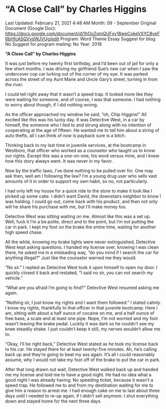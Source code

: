 # “A Close Call” by Charles Higgins

Last Updated: February 21, 2021 4:48 AM
Month: 09 - September
Original Document (Google Doc): https://docs.google.com/document/d/1hOoZqmQUFxy18wpCokeVXYC8veF6bHfcASQVvdWJVUg/edit
Program: Word Theme Essay
Suggest for blog: No
Suggest for program mailing: No
Year: 2019

**“A Close Call” by Charles Higgins**

It was just before my twenty first birthday, and I’d been out of jail for only a few short months. I was driving my girlfriend Sue’s new car when I saw the undercover cop car lurking out of the corner of my eye. It was parked across the street of my Aunt Marie and Uncle Gary’s street, turning in from the river.

I could tell right away that it wasn’t a speed trap. It looked more like they were waiting for someone, and of course, I was that someone. I had nothing to worry about though, if I did nothing wrong.

As the officer approached my window he said, “oh, Chip Higgins!” All excited like this was his lucky day. It was Detective West, in a car by himself, the someone who I lied to and strung along with no intention of cooperating at the age of fifteen. He wanted me to tell him about a string of auto thefts, all I can think of now is payback sure is a bitch.

Thinking back to my last time in juvenile services, at the bootcamp in Westboro, that officer who worked as a counselor who taught us to know our rights. Except this was a one-on-one, his word versus mine, and I knew how this story always went. It was never in my favor.

Now by the traffic laws, I’ve done nothing to be pulled over for. One may ask then, well am I following the law? I’m a young drug user who sells vast amounts of it in order to support my own habit, so no, not particularly.

I had only left my house for a quick ride to the store to make it look like I picked up some cake. I didn’t want David, the downstairs neighbor to know I was holding. I could go out, come back with his product, and then not only will he share his purchase with me, but I’ll make money too.

Detective West was sitting waiting on me. Almost like this was a set up. Well, fuck it I’m a be polite, direct and to the point, but I’m not putting the car in park. I kept my foot on the brake the entire time, waiting for another high speed chase.

All the while, knowing my brake lights were never extinguished, Detective West kept asking questions. I handed my license over, knowing I was clean there, he asked me in a misleading way, “do you mind if I search the car for anything illegal?” Just like the counselor warned me they would.

“No sir.” I replied as Detective West took it upon himself to open my door. I quickly closed it back and restated, “I said no sir, you can not search my vehicle.”

“What are you afraid I’m going to find?” Detective West resumed asking me again.

“Nothing sir, I just know my rights and I want them followed.” I stated calmly. I know my rights, thankfully to that officer in that juvenile bootcamp. Here I am, sitting with about a half ounce of cocaine on me, and a half ounce of free base, a scale and at least one pipe. Nope, I’m not worried and my foot wasn’t leaving the brake pedal. Luckily it was dark so he couldn’t see my knee steadily shake. I just couldn’t keep it still, my nerves wouldn’t allow me to.

“Okay, I’ll be right back,” Detective West stated as he took my license back to his car. He stayed there for at least twenty-five minutes. Ah, he’s calling back up and they’re going to beat my ass again. It’s all I could reasonably assume, why I would not take my foot off of the brake to put the car in park.

After that long drawn out wait, Detective West walked back up and handed me my license and told me to have a good night. He had no idea what a good night I was already having. No speeding ticket, because it wasn’t a speed trap. He followed me to and from my destination waiting for me to give him a reason to arrest me. I had enough cake on me to last about three days until I needed to re-up again, if I didn’t sell anymore. I shut everything down and stayed home for the next three days
